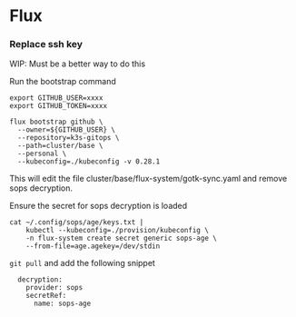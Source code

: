 # Flux

### Replace ssh key

WIP: Must be a better way to do this

Run the bootstrap command
```
export GITHUB_USER=xxxx
export GITHUB_TOKEN=xxxx

flux bootstrap github \
  --owner=${GITHUB_USER} \
  --repository=k3s-gitops \
  --path=cluster/base \
  --personal \
  --kubeconfig=./kubeconfig -v 0.28.1
```
This will edit the file cluster/base/flux-system/gotk-sync.yaml and remove sops decryption.

Ensure the secret for sops decryption is loaded
```
cat ~/.config/sops/age/keys.txt |
    kubectl --kubeconfig=./provision/kubeconfig \
    -n flux-system create secret generic sops-age \
    --from-file=age.agekey=/dev/stdin
```

`git pull` and add the following snippet
```
  decryption:
    provider: sops
    secretRef:
      name: sops-age
```

